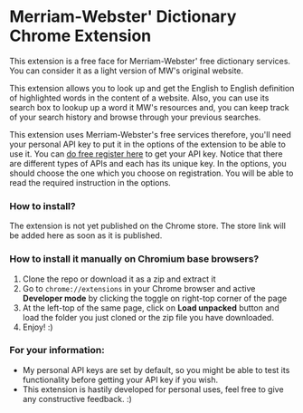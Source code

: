 # Merriam-Webster' Dictionary Chrome Extension

This extension is a free face for Merriam-Webster' free dictionary services. You can consider it as a light version of
MW's original website.

This extension allows you to look up and get the English to English definition of highlighted words in the content of a
website. Also, you can use its search box to lookup up a word it MW's resources and, you can keep track of your search
history and browse through your previous searches.

This extension uses Merriam-Webster's free services therefore, you'll need your personal API key to put it in the
options of the extension to be able to use it. You can [do free register here](https://dictionaryapi.com/register/index)
to get your API key. Notice that there are different types of APIs and each has its unique key. In the options, you
should choose the one which you choose on registration.
You will be able to read the required instruction in the options.

### How to install?

The extension is not yet published on the Chrome store. The store link will be added here as soon as it is published.

### How to install it manually on Chromium base browsers?

1. Clone the repo or download it as a zip and extract it
2. Go to `chrome://extensions` in your Chrome browser and active **Developer mode** by clicking the
   toggle on right-top corner of the page
3. At the left-top of the same page, click on **Load unpacked** button and load the folder you just cloned or the zip
   file you have downloaded.
4. Enjoy! :)

### For your information:

- My personal API keys are set by default, so you might be able to test its functionality before getting your API key if
  you wish.
- This extension is hastily developed for personal uses, feel free to give any constructive feedback. :)
